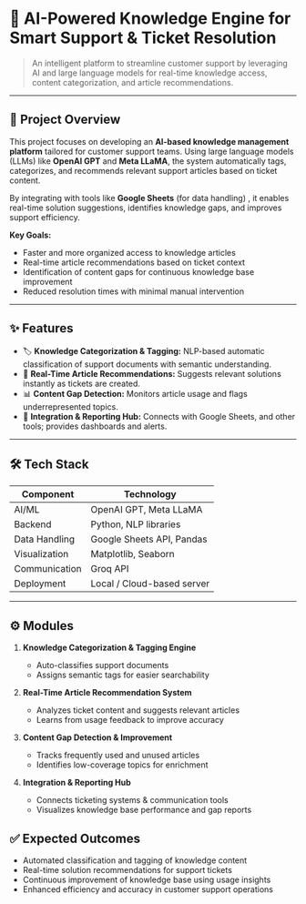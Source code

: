 
# 🤖 AI-Powered Knowledge Engine for Smart Support & Ticket Resolution

> An intelligent platform to streamline customer support by leveraging AI and large language models for real-time knowledge access, content categorization, and article recommendations.

---

## 🚀 Project Overview

This project focuses on developing an **AI-based knowledge management platform** tailored for customer support teams. Using large language models (LLMs) like **OpenAI GPT** and **Meta LLaMA**, the system automatically tags, categorizes, and recommends relevant support articles based on ticket content.  

By integrating with tools like **Google Sheets** (for data handling) , it enables real-time solution suggestions, identifies knowledge gaps, and improves support efficiency.  

**Key Goals:**
- Faster and more organized access to knowledge articles  
- Real-time article recommendations based on ticket context  
- Identification of content gaps for continuous knowledge base improvement  
- Reduced resolution times with minimal manual intervention  

---

## ✨ Features

- 🏷 **Knowledge Categorization & Tagging:** NLP-based automatic classification of support documents with semantic understanding.  
- 📄 **Real-Time Article Recommendations:** Suggests relevant solutions instantly as tickets are created.  
- 📊 **Content Gap Detection:** Monitors article usage and flags underrepresented topics.  
- 🔗 **Integration & Reporting Hub:** Connects with Google Sheets, and other tools; provides dashboards and alerts.  

---

## 🛠 Tech Stack

| Component | Technology |
|-----------|------------|
| AI/ML     | OpenAI GPT, Meta LLaMA |
| Backend   | Python, NLP libraries |
| Data Handling | Google Sheets API, Pandas |
| Visualization | Matplotlib, Seaborn |
| Communication | Groq API |
| Deployment | Local / Cloud-based server |

---

## ⚙️ Modules

1. **Knowledge Categorization & Tagging Engine**  
   - Auto-classifies support documents  
   - Assigns semantic tags for easier searchability  

2. **Real-Time Article Recommendation System**  
   - Analyzes ticket content and suggests relevant articles  
   - Learns from usage feedback to improve accuracy  

3. **Content Gap Detection & Improvement**  
   - Tracks frequently used and unused articles  
   - Identifies low-coverage topics for enrichment  

4. **Integration & Reporting Hub**  
   - Connects ticketing systems & communication tools  
   - Visualizes knowledge base performance and gap reports  

## ✅ Expected Outcomes

- Automated classification and tagging of knowledge content  
- Real-time solution recommendations for support tickets  
- Continuous improvement of knowledge base using usage insights  
- Enhanced efficiency and accuracy in customer support operations  







